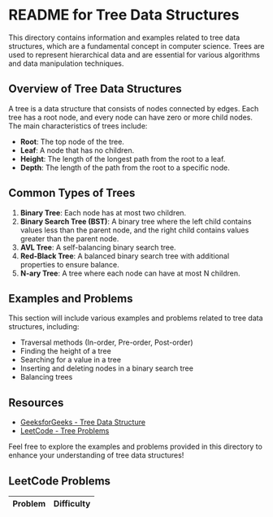# README for Tree Data Structures

This directory contains information and examples related to tree data structures, which are a fundamental concept in computer science. Trees are used to represent hierarchical data and are essential for various algorithms and data manipulation techniques.

## Overview of Tree Data Structures

A tree is a data structure that consists of nodes connected by edges. Each tree has a root node, and every node can have zero or more child nodes. The main characteristics of trees include:

- **Root**: The top node of the tree.
- **Leaf**: A node that has no children.
- **Height**: The length of the longest path from the root to a leaf.
- **Depth**: The length of the path from the root to a specific node.

## Common Types of Trees

1. **Binary Tree**: Each node has at most two children.
2. **Binary Search Tree (BST)**: A binary tree where the left child contains values less than the parent node, and the right child contains values greater than the parent node.
3. **AVL Tree**: A self-balancing binary search tree.
4. **Red-Black Tree**: A balanced binary search tree with additional properties to ensure balance.
5. **N-ary Tree**: A tree where each node can have at most N children.

## Examples and Problems

This section will include various examples and problems related to tree data structures, including:

- Traversal methods (In-order, Pre-order, Post-order)
- Finding the height of a tree
- Searching for a value in a tree
- Inserting and deleting nodes in a binary search tree
- Balancing trees

## Resources

- [GeeksforGeeks - Tree Data Structure](https://www.geeksforgeeks.org/data-structures/tree/)
- [LeetCode - Tree Problems](https://leetcode.com/tag/tree/)

Feel free to explore the examples and problems provided in this directory to enhance your understanding of tree data structures!

## LeetCode Problems

| Problem | Difficulty |
|---------|------------|
